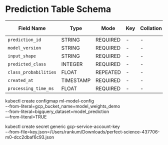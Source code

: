 # Prediction Table Schema

| **Field Name**           | **Type**     | **Mode**    | **Key** | **Collation** | **Default Value** | **Policy Tags** | **Description** |
|---------------------------|--------------|-------------|---------|---------------|-------------------|-----------------|-----------------|
| `prediction_id`           | STRING       | REQUIRED    | -       | -             | -                 | -               | -               |
| `model_version`           | STRING       | REQUIRED    | -       | -             | -                 | -               | -               |
| `input_shape`             | STRING       | REQUIRED    | -       | -             | -                 | -               | -               |
| `predicted_class`         | INTEGER      | REQUIRED    | -       | -             | -                 | -               | -               |
| `class_probabilities`     | FLOAT        | REPEATED    | -       | -             | -                 | -               | -               |
| `created_at`              | TIMESTAMP    | REQUIRED    | -       | -             | -                 | -               | -               |
| `processing_time_ms`      | FLOAT        | REQUIRED    | -       | -             | -                 | -               | -               |


kubectl create configmap ml-model-config \
    --from-literal=gcp_bucket_name=model_weights_demo \
    --from-literal=bigquery_dataset=model_prediction \
—from-literal=TRUE

kubectl create secret generic gcp-service-account-key \
  --from-file=key.json=/Users/rankum/Downloads/perfect-science-437706-m0-dcc2dbaf6c93.json
